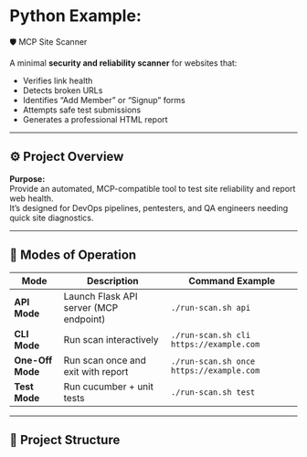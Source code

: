 # Python Example: 
🛡️ MCP Site Scanner

A minimal **security and reliability scanner** for websites that:
- Verifies link health  
- Detects broken URLs  
- Identifies “Add Member” or “Signup” forms  
- Attempts safe test submissions  
- Generates a professional HTML report  

---

## ⚙️ Project Overview

**Purpose:**  
Provide an automated, MCP-compatible tool to test site reliability and report web health.  
It’s designed for DevOps pipelines, pentesters, and QA engineers needing quick site diagnostics.

---

## 🧭 Modes of Operation

| Mode | Description | Command Example |
|------|--------------|----------------|
| **API Mode** | Launch Flask API server (MCP endpoint) | `./run-scan.sh api` |
| **CLI Mode** | Run scan interactively | `./run-scan.sh cli https://example.com` |
| **One-Off Mode** | Run scan once and exit with report | `./run-scan.sh once https://example.com` |
| **Test Mode** | Run cucumber + unit tests | `./run-scan.sh test` |

---

## 🧩 Project Structure

